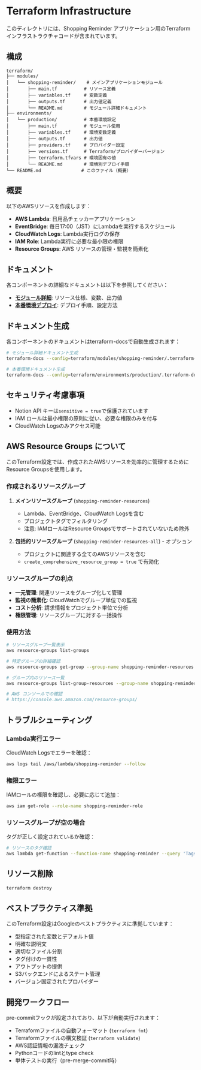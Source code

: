 # Terraform Infrastructure

このディレクトリには、Shopping Reminder アプリケーション用のTerraformインフラストラクチャコードが含まれています。

## 構成

```
terraform/
├── modules/
│   └── shopping-reminder/    # メインアプリケーションモジュール
│       ├── main.tf          # リソース定義
│       ├── variables.tf     # 変数定義
│       ├── outputs.tf       # 出力値定義
│       └── README.md        # モジュール詳細ドキュメント
├── environments/
│   └── production/          # 本番環境設定
│       ├── main.tf          # モジュール使用
│       ├── variables.tf     # 環境変数定義
│       ├── outputs.tf       # 出力値
│       ├── providers.tf     # プロバイダー設定
│       ├── versions.tf      # Terraform/プロバイダーバージョン
│       ├── terraform.tfvars # 環境固有の値
│       └── README.md        # 環境別デプロイ手順
└── README.md               # このファイル（概要）
```

## 概要

以下のAWSリソースを作成します：

- **AWS Lambda**: 日用品チェッカーアプリケーション
- **EventBridge**: 毎日17:00（JST）にLambdaを実行するスケジュール
- **CloudWatch Logs**: Lambda実行ログの保存
- **IAM Role**: Lambda実行に必要な最小限の権限
- **Resource Groups**: AWS リソースの管理・監視を簡素化

## ドキュメント

各コンポーネントの詳細なドキュメントは以下を参照してください：

- **[モジュール詳細](./modules/shopping-reminder/README.md)**: リソース仕様、変数、出力値
- **[本番環境デプロイ](./environments/production/README.md)**: デプロイ手順、設定方法

## ドキュメント生成

各コンポーネントのドキュメントはterraform-docsで自動生成されます：

```bash
# モジュール詳細ドキュメント生成
terraform-docs --config=terraform/modules/shopping-reminder/.terraform-docs.yml terraform/modules/shopping-reminder/

# 本番環境ドキュメント生成
terraform-docs --config=terraform/environments/production/.terraform-docs.yml terraform/environments/production/
```

## セキュリティ考慮事項

- Notion API キーは`sensitive = true`で保護されています
- IAM ロールは最小権限の原則に従い、必要な権限のみを付与
- CloudWatch Logsのみアクセス可能

## AWS Resource Groups について

このTerraform設定では、作成されたAWSリソースを効率的に管理するためにResource Groupsを使用します。

### 作成されるリソースグループ

1. **メインリソースグループ** (`shopping-reminder-resources`)
   - Lambda、EventBridge、CloudWatch Logsを含む
   - プロジェクトタグでフィルタリング
   - 注意: IAMロールはResource Groupsでサポートされていないため除外

2. **包括的リソースグループ** (`shopping-reminder-resources-all`) - オプション
   - プロジェクトに関連する全てのAWSリソースを含む
   - `create_comprehensive_resource_group = true` で有効化

### リソースグループの利点

- **一元管理**: 関連リソースをグループ化して管理
- **監視の簡素化**: CloudWatchでグループ単位での監視
- **コスト分析**: 請求情報をプロジェクト単位で分析
- **権限管理**: リソースグループに対する一括操作

### 使用方法

```bash
# リソースグループ一覧表示
aws resource-groups list-groups

# 特定グループの詳細確認
aws resource-groups get-group --group-name shopping-reminder-resources

# グループ内のリソース一覧
aws resource-groups list-group-resources --group-name shopping-reminder-resources

# AWS コンソールでの確認
# https://console.aws.amazon.com/resource-groups/
```

## トラブルシューティング

### Lambda実行エラー

CloudWatch Logsでエラーを確認：

```bash
aws logs tail /aws/lambda/shopping-reminder --follow
```

### 権限エラー

IAMロールの権限を確認し、必要に応じて追加：

```bash
aws iam get-role --role-name shopping-reminder-role
```

### リソースグループが空の場合

タグが正しく設定されているか確認：

```bash
# リソースのタグ確認
aws lambda get-function --function-name shopping-reminder --query 'Tags'
```

## リソース削除

```bash
terraform destroy
```

## ベストプラクティス準拠

このTerraform設定はGoogleのベストプラクティスに準拠しています：

- 型指定された変数とデフォルト値
- 明確な説明文
- 適切なファイル分割
- タグ付けの一貫性
- アウトプットの提供
- S3バックエンドによるステート管理
- バージョン固定されたプロバイダー

## 開発ワークフロー

pre-commitフックが設定されており、以下が自動実行されます：

- Terraformファイルの自動フォーマット (`terraform fmt`)
- Terraformファイルの構文検証 (`terraform validate`)
- AWS認証情報の漏洩チェック
- Pythonコードのlintとtype check
- 単体テストの実行（pre-merge-commit時）
